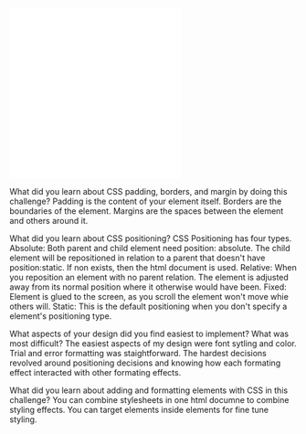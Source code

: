 

![index page](blog/index.html)
![blog index page](blog.index.html)

What did you learn about CSS padding, borders, and margin by doing this challenge?
Padding is the content of your element itself. Borders are the boundaries of the element. Margins are the spaces between the element and others around it. 

What did you learn about CSS positioning?
CSS Positioning has four types. Absolute: Both parent and child element need position: absolute. The child element will be repositioned in relation to a parent that doesn't have position:static. If non exists, then the html document is used. Relative: When you reposition an element with no parent relation. The element is adjusted away from its normal position where it otherwise would have been. Fixed: Element is glued to the screen, as you scroll the element won't move whie others will. Static: This is the default positioning when you don't specify a element's positioning type. 

What aspects of your design did you find easiest to implement? What was most difficult?
The easiest aspects of my design were font sytling and color. Trial and error formatting was staightforward. The hardest decisions revolved around positioning decisions and knowing how each formating effect interacted with other formating effects.   

What did you learn about adding and formatting elements with CSS in this challenge?
You can combine stylesheets in one html documne to combine styling effects. You can target elements inside elements for fine tune styling. 
